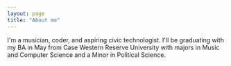 ```yaml
---
layout: page
title: "About me"
---
```

I'm a musician, coder, and aspiring civic technologist. I'll be graduating with my BA in May from Case Western Reserve University with majors in Music and Computer Science and a Minor in Political Science.  

